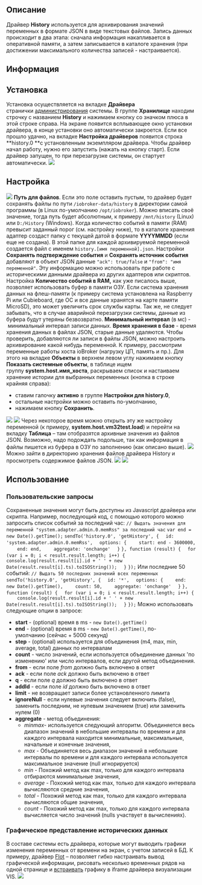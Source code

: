 
## Описание

Драйвер **History** используется для архивирования значений переменных в формате JSON в виде текстовых файлов. Запись данных происходит в два этапа: сначала информация накапливается в оперативной памяти, а затем записывается в каталоге хранения (при достижении максимального количества записей - настраивается).

## Информация


## Установка

Установка осуществляется на вкладке **Драйвера** странички [администрирования](http://www.iobroker.net/?page_id=3800&lang=ru) системы. В группе **Хранилище** находим строчку с названием **History** и нажимаем кнопку со значком плюса в этой строке справа. На экране появится всплывающее окно установки драйвера, в конце установки оно автоматически закроется. Если все прошло удачно, на вкладке **Настройка драйверов** появится строка **history.0 **с установленным экземпляром драйвера. Чтобы драйвер начал работу, нужно его запустить (нажать на кнопку старт). Если драйвер запущен, то при перезагрузке системы, он стартует автоматически. [![](img/History-setting1.jpg)](img/History-setting1.jpg)

## Настройка

[![](img/History-setting2.jpg)](img/History-setting2.jpg) **Путь для файлов**. Если это поле оставить пустым, то драйвер будет сохранять файлы по пути `/iobroker-data/history` в директории самой программы (в Linux по-умолчанию `/opt/iobroker`). Можно вписать своё значение, тогда путь будет абсолютным, к примеру `/mnt/history` (Linux) или `D:/History` (Windows). Когда количество событий в памяти (RAM) превысит заданный порог (см. настройку ниже), то в каталоге хранения адаптер создаст папку с текущей датой в формате **YYYYMMDD** (если еще не создана). В этой папке для каждой архивируемой переменной создается файл с именем `history.[имя переменной].json`. Настройки **Сохранять подтверждение события** и **Сохранять источник события** добавляют в объект JSON данные `"ack": true/false` и `"from": "имя переменной"`. Эту информацию можно использовать при работе с историческими данными драйвера из других адаптеров или скриптов. Настройка **Количество событий в RAM,** как уже писалось выше, позволяет использовать буфер в памяти ОЗУ. Если система хранения данных на флеш-памяти (к примеру система установлена на Raspberry Pi или Cubieboard, где ОС и все данные хранятся на карте памяти MicroSD), это может увеличить срок службы карты. Так же, не следует забывать, что в случае аварийной перезагрузки системы, данные из буфера будут утеряны безвозвратно. **Минимальный интервал** (в мс) - минимальный интервал записи данных. **Время хранения в базе** - время хранения данных в файлах JSON, старые данные удаляются. Чтобы проверить, добавляются ли записи в файлы JSON, можно настроить архивирование какой нибудь переменной. К примеру, рассмотрим переменные работы хоста ioBroker (нагрузку ЦП, память и пр.). Для этого на вкладке **Объекты** в верхнем левом углу нажимаем кнопку **Показать системные объекты**, в таблице ищем группу **system.host.имя_хоста**, раскрываем список и настаиваем хранение истории для выбранных переменных (кнопка в строке крайняя справа):

*   ставим галочку **активно** в группе **Настройки для history.0**,
*   остальные настройки можно оставить по-умолчанию,
*   нажимаем кнопку **Сохранить**.

[![](http://www.iobroker.net/wp-content/uploads//History-use1.jpg)](http://www.iobroker.net/wp-content/uploads//History-use1.jpg) [![](http://www.iobroker.net/wp-content/uploads//History-use2.jpg)](http://www.iobroker.net/wp-content/uploads//History-use2.jpg) Через некоторое время можно открыть эту же настройку переменной (к примеру, **system.host.vm32test.load**) и перейти на вкладку **Таблица** – там отобразятся архивные значения из файлов JSON. Возможно, надо подождать подольше, так как информация в файлы пишется из буфера в ОЗУ по заполнению (как описано выше). [![](http://www.iobroker.net/wp-content/uploads//History-use3.jpg)](http://www.iobroker.net/wp-content/uploads//History-use3.jpg) Можно зайти в директорию хранения файлов драйвера History и просмотреть содержимое файлов JSON. [![](http://www.iobroker.net/wp-content/uploads//History-use4.jpg)](http://www.iobroker.net/wp-content/uploads//History-use4.jpg) [![](img/History-use5.jpg)](img/History-use5.jpg)

## Использование

### <span id="i-6">Пользовательские запросы</span>

Сохраненные значения могут быть доступны из Javascript драйвера или скрипта. Например, последующий код, с помощью которого можно запросить список событий за последний час: `// Выдать значения для переменной "system.adapter.admin.0.memRss" за последний час` `var end = new Date().getTime();` `sendTo('history.0', 'getHistory', {` `  id: 'system.adapter.admin.0.memRss',` `  options: {` `    start: end - 3600000,` `    end: end,` `    aggregate: 'onchange'` `  }` `}, function (result) {` `  for (var i = 0; i < result.result.length; i++) {` `    console.log(result.result[i].id + ' ' + new Date(result.result[i].ts).toISOString());` `  }` `});` Или последние 50 событий: `// Выдать 50 последних значений всех переменных` `sendTo('history.0', 'getHistory', {` `  id: '*',` `  options: {` `    end: new Date().getTime(),` `    count: 50,` `    aggregate: 'onchange'` `  }` `}, function (result) {` `  for (var i = 0; i < result.result.length; i++) {` `    console.log(result.result[i].id + ' ' + new Date(result.result[i].ts).toISOString());` `  }` `});` Можно использовать следующие опции в запросе:

*   **start** - (optional) время в ms - `new Date().getTime()`
*   **end** - (optional) время в ms - `new Date().getTime()`, по-умолчанию (сейчас + 5000 секунд)
*   **step** - (optional) используется для объединения (m4, max, min, average, total) данных по интервалам
*   **count** - число значений, если используется объединение данных 'по изменению' или число интервалов, если другой метод объединения.
*   **from** - если поле _from_ должно быть включено в ответ
*   **ack** - если поле _ack_ должно быть включено в ответ
*   **q** - если поле _q_ должно быть включено в ответ
*   **addId** - если поле _id_ должно быть включено в ответ
*   **limit** - не возвращает записи более установленного лимита
*   **ignoreNull** - если нулевые значения следует включить (false), заменить последним, не нулевым значением (true) или заменить нулем (0)
*   **aggregate** - метод объединения:
    *   _minmax_- используется следующий алгоритм. Объединяется весь диапазон значений в небольшие интервалы по времени и для каждого интервала находится минимальные, максимальные, начальные и конечные значения,
    *   _max_ - Объединяется весь диапазон значений в небольшие интервалы по времени и для каждого интервала используется максимальное значение (null игнорируется)
    *   _min_ - Похожий метод как max, только для каждого интервала отбираются минимальные значения,
    *   _average_ - Похожий метод как max, только для каждого интервала вычисляются средние значения,
    *   _total_ - Похожий метод как max, только для каждого интервала вычисляются общие значения,
    *   _count_ - Похожий метод как max, только для каждого интервала вычисляется число значений (nulls участвует в вычислениях).

### <span id="i-7">Графическое представление исторических данных</span>

В составе системы есть драйвера, которые могут выводить графики изменения переменных от времени на экран, с учетом записей в БД. К примеру, драйвер [Flot](http://www.iobroker.net/?page_id=4034&lang=ru) – позволяет гибко настраивать вывод графической информации, рисовать несколько временных рядов на одной странице и [встраивать](http://www.iobroker.net/?page_id=4034&lang=ru#i-6) графику в iframe драйвера визуализации VIS. [![](img/History-use6.jpg)](img/History-use6.jpg)